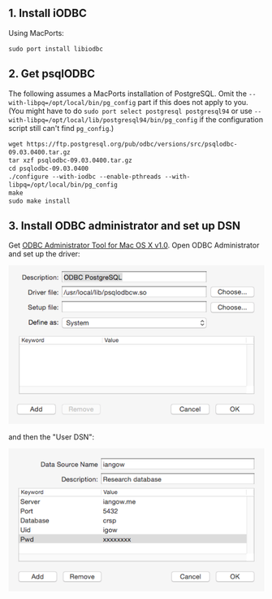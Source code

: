 
## 1. Install iODBC

Using MacPorts:
```
sudo port install libiodbc
```

## 2. Get psqlODBC

The following assumes a MacPorts installation of PostgreSQL. Omit the `--with-libpq=/opt/local/bin/pg_config` part if this does not apply to you. (You might have to do `sudo port select postgresql postgresql94` or use `--with-libpq=/opt/local/lib/postgresql94/bin/pg_config` if the configuration script still can't find `pg_config`.)

```
wget https://ftp.postgresql.org/pub/odbc/versions/src/psqlodbc-09.03.0400.tar.gz
tar xzf psqlodbc-09.03.0400.tar.gz 
cd psqlodbc-09.03.0400
./configure --with-iodbc --enable-pthreads --with-libpq=/opt/local/bin/pg_config
make
sudo make install

```

## 3. Install ODBC administrator and set up DSN

Get [ODBC Administrator Tool for Mac OS X v1.0](https://support.apple.com/kb/DL895?locale=en_US).
Open ODBC Administrator and set up the driver:

![](driver.png?raw=true)

and then the "User DSN":

![](user_dsn.png?raw=true)

